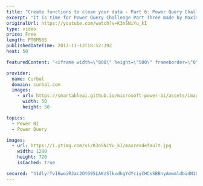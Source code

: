 ```yaml
---
title: "Create functions to clean your data - Part 6: Power Query Challenge"
excerpt: "It is time for Power Query Challenge Part Three made by Maxim Zelensky.  What is this Power Query Challenge? https://www.youtube.com/watch?v=_R1rSdXkVDw  Source files: https://github.com/ruthpozuelo/PQChallenge  Part 1: https://www.youtube.com/watch?v=_LcT5sLwmiw Part 2: https://www.youtube.com/watch?v=6Yj09khxr4Q"
originalUrl: https://youtube.com/watch?v=K3nSNiYu_kI
type: video
price: Free
length: PT6M56S
publishedDateTime: 2017-11-13T18:52:39Z
heat: 50

featuredContent: "<iframe width=\"800\" height=\"500\" frameborder=\"0\" src=\"https://www.youtube.com/embed/K3nSNiYu_kI\" allow=\"accelerometer; autoplay; encrypted-media; gyroscope; picture-in-picture\" allowfullscreen></iframe>"

provider:
  name: Curbal
  domain: curbal.com
  images:
    - url: https://smartableai.github.io/microsoft-power-bi/assets/images/organizations/curbal.com-50x50.jpg
      width: 50
      height: 50

topics:
  - Power BI
  - Power Query

images:
  - url: https://i.ytimg.com/vi/K3nSNiYu_kI/maxresdefault.jpg
    width: 1280
    height: 720
    isCached: true

secured: "h1dlyrTvI6woiRJac2OtG95LAKzSlkvdkgYdYciyCHCsSBBnyAmwmldbidN10zulo4Ft+MVu/8CaO+rx29Ygp4R9ewLohn5lklcVoIgefaEQfqB2SDKt9B61J9Bjvg+/sIGqHEAfVuMAL0yx2hM4xgJOI1JoXTAk5YRn/B+MQ3ETj8Husy7wUusVCMKdL2NcolmhPFnfuo02t/v+qOr+BcMAMsnhfU54WMalb5K0DjtlrRbv1V/y9LLM8QIXOrGJkeH18XMccEpN+W5dZOB5xLl0za9+9iNbPEzDdK8jeyPfnICTC3vFpLZQ8rgnXHs0pPWD9Pe7jq1fTjBaAj8gEHR8gnSaCbickic5xO4N6Ze8/Uz2A1Fz7XfH0LNNTkTW7KZ1aXJqy8l+r9S6hWRmAm8VFc7gEtYfeeh/VEGiI1E=;wFZ75fnilNzZg5xi50+zzA=="
---
```


